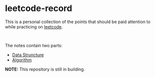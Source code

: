 # leetcode-record

This is a personal collection of the points that should be paid attention to while practicing on [leetcode](https://leetcode.com/problemset/all/).  

&nbsp;

The notes contain two parts:

- [Data Struncture](data-structure.md)
- [Algorithm](algorithm.md)

**NOTE:** This repository is still in building.
